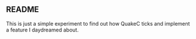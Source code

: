 README
---
This is just a simple experiment to find out how QuakeC ticks and implement a feature I daydreamed about.
